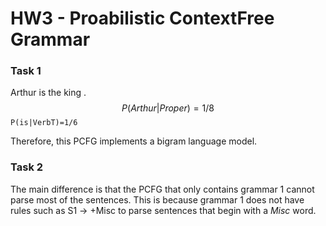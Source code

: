 # HW3 - Proabilistic ContextFree Grammar

### Task 1
Arthur is the king .
$$P(Arthur|Proper)=1/8$$
`P(is|VerbT)=1/6`


Therefore, this PCFG implements a bigram language model. 

### Task 2
The main difference is that the PCFG that only contains grammar 1 cannot parse most of the sentences. This is because grammar 1 does not have rules such as S1 -> +Misc to parse sentences that begin with a *Misc* word.
